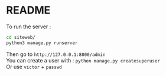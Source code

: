 # README

To run the server : 

``` bash
cd siteweb/
python3 manage.py runserver
```

Then go to `http://127.0.0.1:8000/admin`  
You can create a user with : `python manage.py createsuperuser`  
Or use `victor` + `passwd`